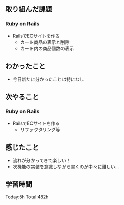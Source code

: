 ## 取り組んだ課題
### Ruby on Rails
- RailsでECサイトを作る
  - カート商品の表示と削除
  - カート内の商品個数の表示
## わかったこと
- 今日新たに分かったことは特になし
## 次やること
### Ruby on Rails
- RailsでECサイトを作る
  - リファクタリング等
## 感じたこと
- 流れが分かってきて楽しい！
- 次機能の実装を意識しながら書くのが中々に難しい...
## 学習時間
Today:5h Total:482h
